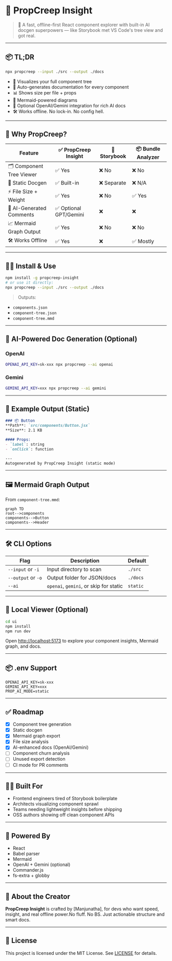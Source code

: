 # 🚀 PropCreep Insight

> 🔎 A fast, offline-first React component explorer with built-in AI docgen superpowers — like Storybook met VS Code's tree view and got real.

---

## 📦 TL;DR

```bash
npx propcreep --input ./src --output ./docs
```

- 📁 Visualizes your full component tree  
- 🧠 Auto-generates documentation for every component  
- 📊 Shows size per file + props  
- 🧬 Mermaid-powered diagrams  
- 🤖 Optional OpenAI/Gemini integration for rich AI docs  
- 🛠 Works offline. No lock-in. No config hell.

---

## 🎯 Why PropCreep?

| Feature                   | ✅ PropCreep Insight | 🧸 Storybook | 📦 Bundle Analyzer |
|---------------------------|----------------------|--------------|--------------------|
| 🗂 Component Tree Viewer   | ✅ Yes                | ❌ No         | ❌ No               |
| 📜 Static Docgen           | ✅ Built-in           | ❌ Separate   | ❌ N/A              |
| ⚡ File Size + Weight      | ✅ Yes                | ❌ No         | ✅ Yes              |
| 🔁 AI-Generated Comments   | ✅ Optional GPT/Gemini| ❌            | ❌                  |
| 📈 Mermaid Graph Output    | ✅ Yes                | ❌ No         | ❌ No               |
| 🛠 Works Offline           | ✅ Yes                | ❌            | ✅ Mostly           |

---

## 🧑‍💻 Install & Use

```bash
npm install -g propcreep-insight
# or use it directly:
npx propcreep --input ./src --output ./docs
```

> Outputs:

- `components.json`
- `component-tree.json`
- `component-tree.mmd`

---

## 🧠 AI-Powered Doc Generation (Optional)

### OpenAI

```bash
OPENAI_API_KEY=sk-xxx npx propcreep --ai openai
```

### Gemini

```bash
GEMINI_API_KEY=xxx npx propcreep --ai gemini
```

---

## 🧾 Example Output (Static)

```markdown
### 📦 Button
**Path**: `src/components/Button.jsx`  
**Size**: 2.1 KB

#### Props:
- `label`: string  
- `onClick`: function  

---
Autogenerated by PropCreep Insight (static mode)
```

---

## 🖼 Mermaid Graph Output

From `component-tree.mmd`:

```mermaid
graph TD
root-->components
components-->Button
components-->Header
```

---

## 🛠 CLI Options

| Flag             | Description                                 | Default          |
|------------------|---------------------------------------------|------------------|
| `--input` or `-i` | Input directory to scan                    | `./src`          |
| `--output` or `-o`| Output folder for JSON/docs                | `./docs`         |
| `--ai`           | `openai`, `gemini`, or skip for static      | `static`         |

---

## 🧠 Local Viewer (Optional)

```bash
cd ui
npm install
npm run dev
```

Open [http://localhost:5173](http://localhost:5173) to explore your component insights, Mermaid graph, and docs.

---

## 📦 .env Support

```env
OPENAI_API_KEY=sk-xxx
GEMINI_API_KEY=xxx
PROP_AI_MODE=static
```

---

## ✅ Roadmap

- [x] Component tree generation  
- [x] Static docgen  
- [x] Mermaid graph export  
- [x] File size analysis  
- [x] AI-enhanced docs (OpenAI/Gemini)  
- [ ] Component churn analysis  
- [ ] Unused export detection  
- [ ] CI mode for PR comments  

---

## 👨‍💻 Built For

- Frontend engineers tired of Storybook boilerplate  
- Architects visualizing component sprawl  
- Teams needing lightweight insights before shipping  
- OSS authors showing off clean component APIs  

---

## 🧠 Powered By

- React  
- Babel parser  
- Mermaid  
- OpenAI + Gemini (optional)  
- Commander.js  
- fs-extra + globby  

---

## 🧙 About the Creator

**PropCreep Insight** is crafted by [Manjunatha], for devs who want speed, insight, and real offline power.No fluff. No BS. Just actionable structure and smart docs.

---

## 📜 License

This project is licensed under the
MIT License. See [LICENSE](./LICENSE) for details.
